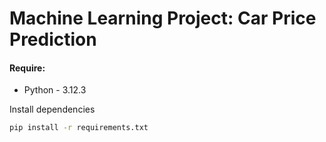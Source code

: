 # Machine Learning Project: Car Price Prediction

#### Require:
- Python - 3.12.3

Install dependencies
```bash
pip install -r requirements.txt
```
